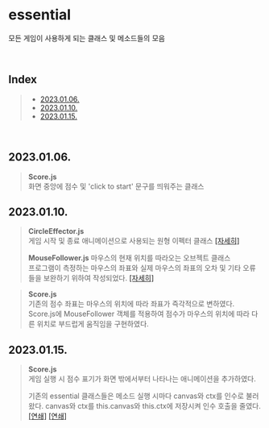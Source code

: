 # essential

모든 게임이 사용하게 되는 클래스 및 메소드들의 모음

<br/>

## Index

> - [2023.01.06.](#20230106)
> - [2023.01.10.](#20230110)
> - [2023.01.15.](#20230115)

<br/>

## 2023.01.06.

> **Score.js**  
> 화면 중앙에 점수 및 'click to start' 문구를 띄워주는 클래스  

## 2023.01.10.

> **CircleEffector.js**  
> 게임 시작 및 종료 애니메이션으로 사용되는 원형 이펙터 클래스 [[자세히]](./avoid_rects.md#20230103)  
> 
> **MouseFollower.js**
> 마우스의 현재 위치를 따라오는 오브젝트 클래스  
> 프로그램이 측정하는 마우스의 좌표와 실제 마우스의 좌표의 오차 및 기타 오류들을 보완하기 위하여 작성되었다. [[자세히]](./avoid_rects.md#20230103)  

> **Score.js**  
> 기존의 점수 좌표는 마우스의 위치에 따라 좌표가 즉각적으로 변하였다.  
> Score.js에 MouseFollower 객체를 적용하여 점수가 마우스의 위치에 따라 다른 위치로 부드럽게 움직임을 구현하였다.  

## 2023.01.15.

> **Score.js**  
> 게임 실행 시 점수 표기가 화면 밖에서부터 나타나는 애니메이션을 추가하였다.  
>
> 기존의 essential 클래스들은 메소드 실행 시마다 canvas와 ctx를 인수로 불러왔다. canvas와 ctx를 this.canvas와 this.ctx에 저장시켜 인수 호출을 줄였다. [[연쇄]](./avoid_rects.md#20230115) [[연쇄]](./shoot_balls.md#20230115)
